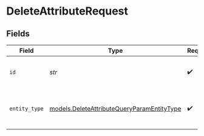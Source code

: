 # DeleteAttributeRequest


## Fields

| Field                                                                                          | Type                                                                                           | Required                                                                                       | Description                                                                                    |
| ---------------------------------------------------------------------------------------------- | ---------------------------------------------------------------------------------------------- | ---------------------------------------------------------------------------------------------- | ---------------------------------------------------------------------------------------------- |
| `id`                                                                                           | *str*                                                                                          | :heavy_check_mark:                                                                             | Samsara-provided UUID of the attribute.                                                        |
| `entity_type`                                                                                  | [models.DeleteAttributeQueryParamEntityType](../models/deleteattributequeryparamentitytype.md) | :heavy_check_mark:                                                                             | Denotes the type of entity, driver or asset.                                                   |